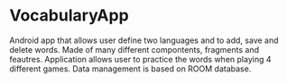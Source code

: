 # VocabularyApp
 Android app that allows user define two languages and to add, save and delete words. Made of many different compontents, fragments and feautres. Application allows user to practice the words when playing 4 different games. Data management is based on ROOM database.
